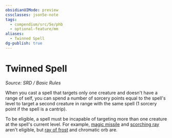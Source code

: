 ```yaml
---
obsidianUIMode: preview
cssclasses: json5e-note
tags:
  - compendium/src/5e/phb
  - optional-feature/mm
aliases:
  - Twinned Spell
dg-publish: true
---
```

# Twinned Spell
*Source: SRD / Basic Rules* 

When you cast a spell that targets only one creature and doesn't have a range of self, you can spend a number of sorcery points equal to the spell's level to target a second creature in range with the same spell (1 sorcery point if the spell is a cantrip).

To be eligible, a spell must be incapable of targeting more than one creature at the spell's current level. For example, [magic missile](compendium/spells/magic-missile.md) and [scorching ray](compendium/spells/scorching-ray.md) aren't eligible, but [ray of frost](compendium/spells/ray-of-frost.md) and chromatic orb are.